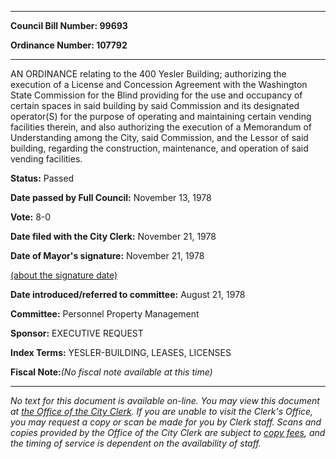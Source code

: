 

********

**Council Bill Number: 99693**
   
**Ordinance Number: 107792**
********

 AN ORDINANCE relating to the 400 Yesler Building; authorizing the execution of a License and Concession Agreement with the Washington State Commission for the Blind providing for the use and occupancy of certain spaces in said building by said Commission and its designated operator(S) for the purpose of operating and maintaining certain vending facilities therein, and also authorizing the execution of a Memorandum of Understanding among the City, said Commission, and the Lessor of said building, regarding the construction, maintenance, and operation of said vending facilities.

**Status:** Passed
   
**Date passed by Full Council:** November 13, 1978
   
**Vote:** 8-0
   
**Date filed with the City Clerk:** November 21, 1978
   
**Date of Mayor's signature:** November 21, 1978
   
[(about the signature date)](/~public/approvaldate.htm)
   
   
   
**Date introduced/referred to committee:** August 21, 1978
   
**Committee:** Personnel Property Management
   
**Sponsor:** EXECUTIVE REQUEST
   
   
**Index Terms:** YESLER-BUILDING, LEASES, LICENSES

**Fiscal Note:**_(No fiscal note available at this time)_
********

_No text for this document is available on-line. You may view this document at [the Office of the City Clerk](http://www.seattle.gov/leg/clerk/contactUs.htm). If you are unable to visit the Clerk's Office, you may request a copy or scan be made for you by Clerk staff. Scans and copies provided by the Office of the City Clerk are subject to [copy fees](http://clerk.seattle.gov/~public/clerkfees.htm), and the timing of service is dependent on the availability of staff._

